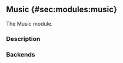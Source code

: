 ## Music {#sec:modules:music}

The Music module.

### Description

<!-- Description of the module -->

### Backends

<!-- Backends the module supports including links to external resources -->

